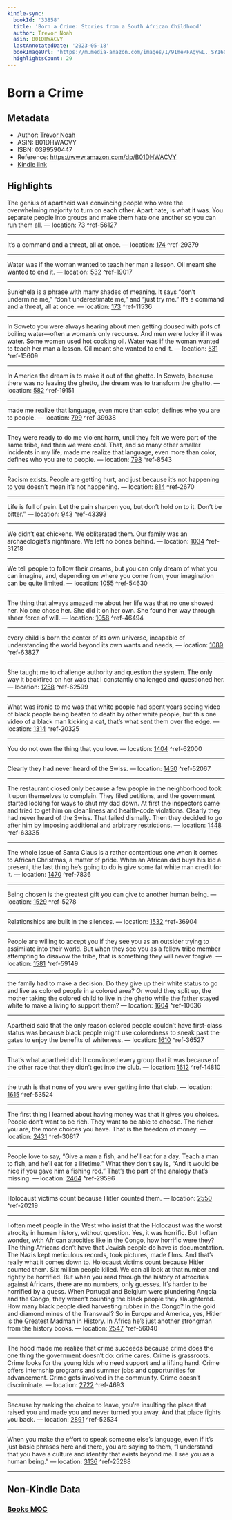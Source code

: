 ```yaml
---
kindle-sync:
  bookId: '33858'
  title: 'Born a Crime: Stories from a South African Childhood'
  author: Trevor Noah
  asin: B01DHWACVY
  lastAnnotatedDate: '2023-05-18'
  bookImageUrl: 'https://m.media-amazon.com/images/I/91mePFAgywL._SY160.jpg'
  highlightsCount: 29
---
```

# Born a Crime
## Metadata
* Author: [Trevor Noah](https://www.amazon.comundefined)
* ASIN: B01DHWACVY
* ISBN: 0399590447
* Reference: https://www.amazon.com/dp/B01DHWACVY
* [Kindle link](kindle://book?action=open&asin=B01DHWACVY)

## Highlights
The genius of apartheid was convincing people who were the overwhelming majority to turn on each other. Apart hate, is what it was. You separate people into groups and make them hate one another so you can run them all. — location: [73](kindle://book?action=open&asin=B01DHWACVY&location=73) ^ref-56127

---
It’s a command and a threat, all at once. — location: [174](kindle://book?action=open&asin=B01DHWACVY&location=174) ^ref-29379

---
Water was if the woman wanted to teach her man a lesson. Oil meant she wanted to end it. — location: [532](kindle://book?action=open&asin=B01DHWACVY&location=532) ^ref-19017

---
Sun’qhela is a phrase with many shades of meaning. It says “don’t undermine me,” “don’t underestimate me,” and “just try me.” It’s a command and a threat, all at once. — location: [173](kindle://book?action=open&asin=B01DHWACVY&location=173) ^ref-11536

---
In Soweto you were always hearing about men getting doused with pots of boiling water—often a woman’s only recourse. And men were lucky if it was water. Some women used hot cooking oil. Water was if the woman wanted to teach her man a lesson. Oil meant she wanted to end it. — location: [531](kindle://book?action=open&asin=B01DHWACVY&location=531) ^ref-15609

---
In America the dream is to make it out of the ghetto. In Soweto, because there was no leaving the ghetto, the dream was to transform the ghetto. — location: [582](kindle://book?action=open&asin=B01DHWACVY&location=582) ^ref-19151

---
made me realize that language, even more than color, defines who you are to people. — location: [799](kindle://book?action=open&asin=B01DHWACVY&location=799) ^ref-39938

---
They were ready to do me violent harm, until they felt we were part of the same tribe, and then we were cool. That, and so many other smaller incidents in my life, made me realize that language, even more than color, defines who you are to people. — location: [798](kindle://book?action=open&asin=B01DHWACVY&location=798) ^ref-8543

---
Racism exists. People are getting hurt, and just because it’s not happening to you doesn’t mean it’s not happening. — location: [814](kindle://book?action=open&asin=B01DHWACVY&location=814) ^ref-2670

---
Life is full of pain. Let the pain sharpen you, but don’t hold on to it. Don’t be bitter.” — location: [943](kindle://book?action=open&asin=B01DHWACVY&location=943) ^ref-43393

---
We didn’t eat chickens. We obliterated them. Our family was an archaeologist’s nightmare. We left no bones behind. — location: [1034](kindle://book?action=open&asin=B01DHWACVY&location=1034) ^ref-31218

---
We tell people to follow their dreams, but you can only dream of what you can imagine, and, depending on where you come from, your imagination can be quite limited. — location: [1055](kindle://book?action=open&asin=B01DHWACVY&location=1055) ^ref-54630

---
The thing that always amazed me about her life was that no one showed her. No one chose her. She did it on her own. She found her way through sheer force of will. — location: [1058](kindle://book?action=open&asin=B01DHWACVY&location=1058) ^ref-46494

---
every child is born the center of its own universe, incapable of understanding the world beyond its own wants and needs, — location: [1089](kindle://book?action=open&asin=B01DHWACVY&location=1089) ^ref-63827

---
She taught me to challenge authority and question the system. The only way it backfired on her was that I constantly challenged and questioned her. — location: [1258](kindle://book?action=open&asin=B01DHWACVY&location=1258) ^ref-62599

---
What was ironic to me was that white people had spent years seeing video of black people being beaten to death by other white people, but this one video of a black man kicking a cat, that’s what sent them over the edge. — location: [1314](kindle://book?action=open&asin=B01DHWACVY&location=1314) ^ref-20325

---
You do not own the thing that you love. — location: [1404](kindle://book?action=open&asin=B01DHWACVY&location=1404) ^ref-62000

---
Clearly they had never heard of the Swiss. — location: [1450](kindle://book?action=open&asin=B01DHWACVY&location=1450) ^ref-52067

---
The restaurant closed only because a few people in the neighborhood took it upon themselves to complain. They filed petitions, and the government started looking for ways to shut my dad down. At first the inspectors came and tried to get him on cleanliness and health-code violations. Clearly they had never heard of the Swiss. That failed dismally. Then they decided to go after him by imposing additional and arbitrary restrictions. — location: [1448](kindle://book?action=open&asin=B01DHWACVY&location=1448) ^ref-63335

---
The whole issue of Santa Claus is a rather contentious one when it comes to African Christmas, a matter of pride. When an African dad buys his kid a present, the last thing he’s going to do is give some fat white man credit for it. — location: [1470](kindle://book?action=open&asin=B01DHWACVY&location=1470) ^ref-7836

---
Being chosen is the greatest gift you can give to another human being. — location: [1529](kindle://book?action=open&asin=B01DHWACVY&location=1529) ^ref-5278

---
Relationships are built in the silences. — location: [1532](kindle://book?action=open&asin=B01DHWACVY&location=1532) ^ref-36904

---
People are willing to accept you if they see you as an outsider trying to assimilate into their world. But when they see you as a fellow tribe member attempting to disavow the tribe, that is something they will never forgive. — location: [1581](kindle://book?action=open&asin=B01DHWACVY&location=1581) ^ref-59149

---
the family had to make a decision. Do they give up their white status to go and live as colored people in a colored area? Or would they split up, the mother taking the colored child to live in the ghetto while the father stayed white to make a living to support them? — location: [1604](kindle://book?action=open&asin=B01DHWACVY&location=1604) ^ref-10636

---
Apartheid said that the only reason colored people couldn’t have first-class status was because black people might use coloredness to sneak past the gates to enjoy the benefits of whiteness. — location: [1610](kindle://book?action=open&asin=B01DHWACVY&location=1610) ^ref-36527

---
That’s what apartheid did: It convinced every group that it was because of the other race that they didn’t get into the club. — location: [1612](kindle://book?action=open&asin=B01DHWACVY&location=1612) ^ref-14810

---
the truth is that none of you were ever getting into that club. — location: [1615](kindle://book?action=open&asin=B01DHWACVY&location=1615) ^ref-53524

---
The first thing I learned about having money was that it gives you choices. People don’t want to be rich. They want to be able to choose. The richer you are, the more choices you have. That is the freedom of money. — location: [2431](kindle://book?action=open&asin=B01DHWACVY&location=2431) ^ref-30817

---
People love to say, “Give a man a fish, and he’ll eat for a day. Teach a man to fish, and he’ll eat for a lifetime.” What they don’t say is, “And it would be nice if you gave him a fishing rod.” That’s the part of the analogy that’s missing. — location: [2464](kindle://book?action=open&asin=B01DHWACVY&location=2464) ^ref-29596

---
Holocaust victims count because Hitler counted them. — location: [2550](kindle://book?action=open&asin=B01DHWACVY&location=2550) ^ref-20219

---
I often meet people in the West who insist that the Holocaust was the worst atrocity in human history, without question. Yes, it was horrific. But I often wonder, with African atrocities like in the Congo, how horrific were they? The thing Africans don’t have that Jewish people do have is documentation. The Nazis kept meticulous records, took pictures, made films. And that’s really what it comes down to. Holocaust victims count because Hitler counted them. Six million people killed. We can all look at that number and rightly be horrified. But when you read through the history of atrocities against Africans, there are no numbers, only guesses. It’s harder to be horrified by a guess. When Portugal and Belgium were plundering Angola and the Congo, they weren’t counting the black people they slaughtered. How many black people died harvesting rubber in the Congo? In the gold and diamond mines of the Transvaal? So in Europe and America, yes, Hitler is the Greatest Madman in History. In Africa he’s just another strongman from the history books. — location: [2547](kindle://book?action=open&asin=B01DHWACVY&location=2547) ^ref-56040

---
The hood made me realize that crime succeeds because crime does the one thing the government doesn’t do: crime cares. Crime is grassroots. Crime looks for the young kids who need support and a lifting hand. Crime offers internship programs and summer jobs and opportunities for advancement. Crime gets involved in the community. Crime doesn’t discriminate. — location: [2722](kindle://book?action=open&asin=B01DHWACVY&location=2722) ^ref-4693

---
Because by making the choice to leave, you’re insulting the place that raised you and made you and never turned you away. And that place fights you back. — location: [2891](kindle://book?action=open&asin=B01DHWACVY&location=2891) ^ref-52534

---
When you make the effort to speak someone else’s language, even if it’s just basic phrases here and there, you are saying to them, “I understand that you have a culture and identity that exists beyond me. I see you as a human being.” — location: [3136](kindle://book?action=open&asin=B01DHWACVY&location=3136) ^ref-25288

---
## Non-Kindle Data
### [Books MOC](Books%20MOC.md)
